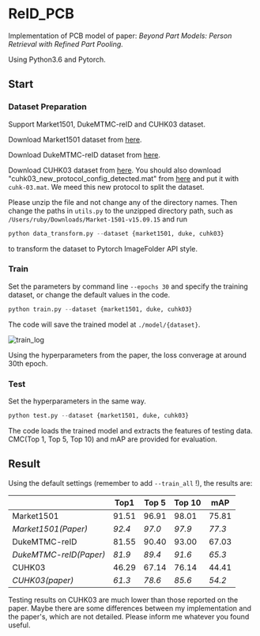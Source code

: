 # ReID_PCB

Implementation of PCB model of paper: *Beyond Part Models: Person Retrieval with Refined Part Pooling.*

Using Python3.6 and Pytorch.

## Start

### Dataset Preparation

Support Market1501, DukeMTMC-reID and CUHK03 dataset. 

Download Market1501 dataset from [here](http://www.liangzheng.org/Project/project_reid.html).

Download DukeMTMC-reID dataset from [here](https://github.com/layumi/DukeMTMC-reID_evaluation).

Download CUHK03 dataset from [here](http://www.ee.cuhk.edu.hk/~xgwang/CUHK_identification.html). You should also download "cuhk03_new_protocol_config_detected.mat" from [here](https://github.com/zhunzhong07/person-re-ranking/tree/master/evaluation/data/CUHK03) and put it with `cuhk-03.mat`. We meed this new protocol to split the dataset.

Please unzip the file and not change any of the directory names. Then change the paths in `utils.py` to the unzipped directory path, such as `/Users/ruby/Downloads/Market-1501-v15.09.15` and run

```python
python data_transform.py --dataset {market1501, duke, cuhk03}
```

to transform the dataset to Pytorch ImageFolder API style. 

### Train

Set the parameters by command line `--epochs 30` and specify the training dataset, or change the default values in the code.

```python
python train.py --dataset {market1501, duke, cuhk03}
```

The code will save the trained model at `./model/{dataset}`.

![train_log](https://i.loli.net/2018/03/23/5ab4b6c101019.jpg)

Using the hyperparameters from the paper, the loss converage at around 30th epoch. 

### Test

Set the hyperparameters in the same way.

```python
python test.py --dataset {market1501, duke, cuhk03}
```

The code loads the trained model and extracts the features of testing data. CMC(Top 1, Top 5, Top 10) and mAP are provided for evaluation.

## Result

Using the default settings (remember to add `--train_all` !), the results are:

|                        | Top1   | Top 5  | Top 10 | mAP    |
| ---------------------- | ------ | ------ | ------ | ------ |
| Market1501             | 91.51  | 96.91  | 98.01  | 75.81  |
| *Market1501(Paper)*    | *92.4* | *97.0* | *97.9* | *77.3* |
| DukeMTMC-reID          | 81.55  | 90.40  | 93.00  | 67.03  |
| *DukeMTMC-reID(Paper)* | *81.9* | *89.4* | *91.6* | *65.3* |
| CUHK03                 | 46.29  | 67.14  | 76.14  | 44.41  |
| *CUHK03(paper)*        | *61.3* | *78.6* | *85.6* | *54.2* |

Testing results on CUHK03 are much lower than those reported on the paper. Maybe there are some differences between my implementation and the paper's, which are not detailed. Please inform me whatever you found useful.

